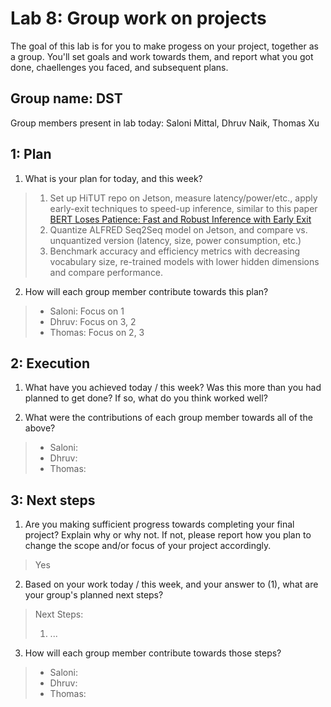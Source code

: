 Lab 8: Group work on projects
===
The goal of this lab is for you to make progess on your project, together as a group. You'll set goals and work towards them, and report what you got done, chaellenges you faced, and subsequent plans.

Group name: DST
---
Group members present in lab today: Saloni Mittal, Dhruv Naik, Thomas Xu

1: Plan
----
1. What is your plan for today, and this week? 
> 1. Set up HiTUT repo on Jetson, measure latency/power/etc., apply early-exit techniques to speed-up inference, similar to this paper [BERT Loses Patience: Fast and Robust Inference with Early Exit](https://proceedings.neurips.cc//paper/2020/file/d4dd111a4fd973394238aca5c05bebe3-Paper.pdf)
> 2. Quantize ALFRED Seq2Seq model on Jetson, and compare vs. unquantized version (latency, size, power consumption, etc.)
> 3. Benchmark accuracy and efficiency metrics with decreasing vocabulary size, re-trained models with lower hidden dimensions and compare performance.


2. How will each group member contribute towards this plan?
> - Saloni: Focus on 1 
> - Dhruv: Focus on 3, 2
> - Thomas: Focus on 2, 3

2: Execution
----
1. What have you achieved today / this week? Was this more than you had planned to get done? If so, what do you think worked well?  


3. What were the contributions of each group member towards all of the above?
> - Saloni: 
> - Dhruv: 
> - Thomas: 

3: Next steps
----
1. Are you making sufficient progress towards completing your final project? Explain why or why not. If not, please report how you plan to change the scope and/or focus of your project accordingly.

> Yes

2. Based on your work today / this week, and your answer to (1), what are your group's planned next steps?
> Next Steps:
> 1. ...

3. How will each group member contribute towards those steps? 
> - Saloni: 
> - Dhruv: 
> - Thomas: 
